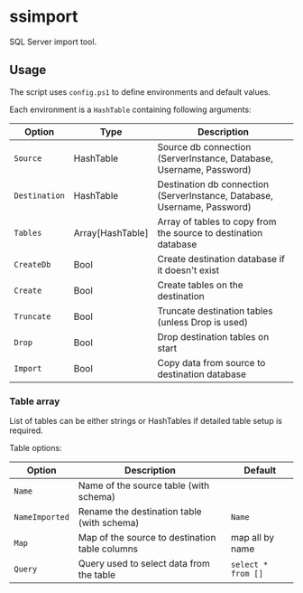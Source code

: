 # ssimport

SQL Server import tool.

## Usage

The script uses `config.ps1` to define environments and default values.

Each environment is a `HashTable` containing following arguments:

|    Option     |       Type       |                               Description                                |
| ------------- | ---------------- | ------------------------------------------------------------------------ |
| `Source`      | HashTable        | Source db connection  (ServerInstance, Database, Username, Password)     |
| `Destination` | HashTable        | Destination db connection (ServerInstance, Database, Username, Password) |
| `Tables`      | Array[HashTable] | Array of tables to copy from the source to destination database          |
| `CreateDb`    | Bool             | Create destination database if it doesn't exist                          |
| `Create`      | Bool             | Create tables on the destination                                         |
| `Truncate`    | Bool             | Truncate destination tables (unless Drop is used)                        |
| `Drop`        | Bool             | Drop destination tables on start                                         |
| `Import`      | Bool             | Copy data from source to destination database                            |

### Table array

List of tables can be either strings or HashTables if detailed table setup is required.

Table options:

|     Option     |                  Description                   |      Default       |
| -------------- | ---------------------------------------------- | ------------------ |
| `Name`         | Name of the source table (with schema)         |                    |
| `NameImported` | Rename the destination table (with schema)     | `Name`             |
| `Map`          | Map of the source to destination table columns | map all by name    |
| `Query`        | Query used to select data from the table       | `select * from []` |